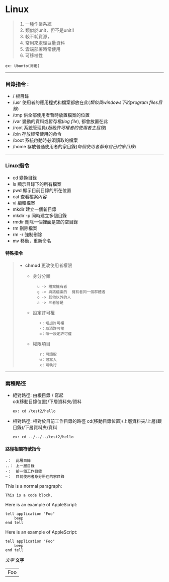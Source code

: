 # Linux

> 1.   一種作業系統
> 2.   類似於unit，但不是unit!!
> 3.   較不耗資源，
> 4.   常用來處理巨量資料
> 5.  雲端部署時常使用
> 6.  可移植性<br>

    ex: Ubunto(常用)

---
### 目錄指令 : 
- /     根目錄<br>
- /usr  使用者的應用程式和檔案都放在此(*類似與windows下的program files目錄*)<br>
- /tmp  供全部使用者暫時放置檔案的位置<br>
- /var  變動的資料或暫存檔(*log file*), 都會放置在此<br>
- /root 系統管理員(*超級許可權者的使用者主目錄*)<br>
- /bin  存放經常使用的命令<br>
- /boot 系統啟動時必須讀取的檔案<br>
- /home 存放普通使用者的家目錄(*每個使用者都有自己的家目錄*)<br>
---
### Linux指令
- cd        變換目錄
- ls        顯示目錄下的所有檔案
- pwd       顯示目前目錄的所在位置
- cat       查看檔案內容
- vi        編輯檔案
- mkdir     建立一個新目錄
- mkdir -p  同時建立多個目錄
- rmdir     刪除一個裡面是空的空目錄
- rm        刪除檔案
- rm -r     強制刪除
- mv        移動，重新命名
#### 特殊指令
>   - **chmod**   更改使用者權限
>   
>       - 身分分類
>           <pre><code>  u -> 檔案擁有者
>           g -> 與該檔案的  擁有者同一個群體者
>           o -> 其他以外的人
>           a -> 三者皆是</code></pre>
>
>       - 設定許可權
>            <pre><code>   +：增加許可權
>            -：取消許可權
>            =：唯一設定許可權</code></pre>
>
>       - 權限項目
>            <pre><code>   r：可讀取
>            w：可寫入
>            x：可執行</code></pre>
>            
---
### 兩種路徑
*   絕對路徑: 由根目錄 / 寫起<br>
        cd(移動目錄位置)/下層資料夾/資料
        
        ex: cd /test2/hello
        
*   相對路徑: 相對於目前工作目錄的路徑
        cd(移動目錄位置)/上層資料夾/上層(跟目錄)/下層資料夾/資料
        
        ex: cd ../../../test2/hello

#### 路徑相關符號指令
    .：  此層目錄
    ..： 上一層目錄
    -：  前一個工作目錄
    ~：  目前使用者身分所在的家目錄
        
<p>This is a normal paragraph:</p>

<pre><code>This is a code block.
</code></pre>
Here is an example of AppleScript:

    tell application "Foo"
        beep
    end tell
<p>Here is an example of AppleScript:</p>

<pre><code>tell application "Foo"
    beep
end tell
</code></pre>

*文字*
**文字**
<table>
    <tr>
        <td>Foo</td>
    </tr>
</table>
